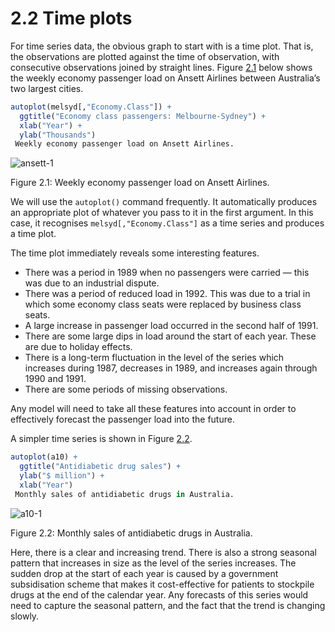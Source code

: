 # 2.2 Time plots
For time series data, the obvious graph to start with is a time plot.
That is, the observations are plotted against the time of observation, with consecutive observations joined by straight lines.
Figure [2.1](#fig_ansett) below shows the weekly economy passenger load on Ansett Airlines between Australia’s two largest cities.

```R
autoplot(melsyd[,"Economy.Class"]) +
  ggtitle("Economy class passengers: Melbourne-Sydney") +
  xlab("Year") +
  ylab("Thousands")
 Weekly economy passenger load on Ansett Airlines.
```
<a name="fig_ansett"></a>
![ansett-1](https://otexts.com/fpp2/fpp_files/figure-html/ansett-1.png)

Figure 2.1: Weekly economy passenger load on Ansett Airlines.

We will use the `autoplot()` command frequently.
It automatically produces an appropriate plot of whatever you pass to it in the first argument.
In this case, it recognises `melsyd[,"Economy.Class"]` as a time series and produces a time plot.

The time plot immediately reveals some interesting features.
* There was a period in 1989 when no passengers were carried — this was due to an industrial dispute.
* There was a period of reduced load in 1992. This was due to a trial in which some economy class seats were replaced by business class seats.
* A large increase in passenger load occurred in the second half of 1991.
* There are some large dips in load around the start of each year. These are due to holiday effects.
* There is a long-term fluctuation in the level of the series which increases during 1987, decreases in 1989, and increases again through 1990 and 1991.
* There are some periods of missing observations.

Any model will need to take all these features into account in order to effectively forecast the passenger load into the future.

A simpler time series is shown in Figure [2.2](#fig_a10).

```R
autoplot(a10) +
  ggtitle("Antidiabetic drug sales") +
  ylab("$ million") +
  xlab("Year")
 Monthly sales of antidiabetic drugs in Australia.
```
<a name="fig_a10"></a>
![a10-1](https://otexts.com/fpp2/fpp_files/figure-html/a10-1.png)

Figure 2.2: Monthly sales of antidiabetic drugs in Australia.

Here, there is a clear and increasing trend. There is also a strong seasonal pattern that increases in size as the level of the series increases. The sudden drop at the start of each year is caused by a government subsidisation scheme that makes it cost-effective for patients to stockpile drugs at the end of the calendar year. Any forecasts of this series would need to capture the seasonal pattern, and the fact that the trend is changing slowly.
